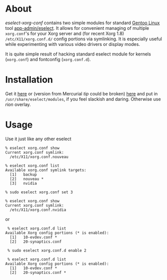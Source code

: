About
=====

*eselect-xorg-conf* contains two simple modules for standard
[Gentoo Linux](http://gentoo.org/) tool
[app-admin/eselect](http://packages.gentoo.org/package/app-admin/eselect). It
allows for convenient managing of multiple `xorg.conf`'s for your Xorg server
and (for recent Xorg 1.8) `/etc/X11/xorg.conf.d/` config portions via
symlinking. It is especially useful while experimenting with various video
drivers or display modes.

It is quite simple result of hacking standard eselect module for kernels
(`xorg.conf`) and fontconfig (`xorg.conf.d`).

Installation
============

Get it [here](https://bitbucket.org/skrattaren/eselect-xorgconf/) or (version
from Mercurial *tip* could be broken)
[here](https://bitbucket.org/skrattaren/eselect-xorgconf/downloads) and put in
`/usr/share/eselect/modules`, if you feel slackish and daring. Otherwise use
*rion* overlay.

Usage
=====

Use it just like any other eselect

    % eselect xorg.conf show
    Current xorg.conf symlink:
      /etc/X11/xorg.conf.nouveau

    % eselect xorg.conf list
    Available xorg.conf symlink targets:
      [1]   backup
      [2]   nouveau *
      [3]   nvidia

    % sudo eselect xorg.conf set 3

    % eselect xorg.conf show
    Current xorg.conf symlink:
      /etc/X11/xorg.conf.nvidia

or

~~~
 % eselect xorg.conf.d list
Available Xorg config portions (* is enabled):
  [1]   10-evdev.conf *
  [2]   20-synaptics.conf

 % sudo eselect xorg.conf.d enable 2

 % eselect xorg.conf.d list
Available Xorg config portions (* is enabled):
  [1]   10-evdev.conf *
  [2]   20-synaptics.conf *
~~~
